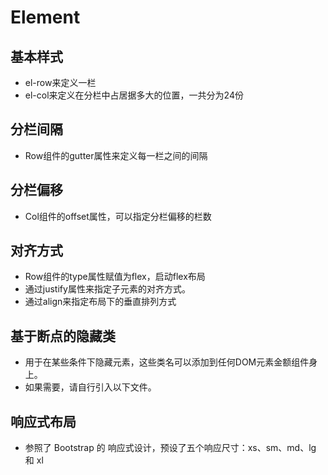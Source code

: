 # Element

## 基本样式

* el-row来定义一栏
* el-col来定义在分栏中占居据多大的位置，一共分为24份

## 分栏间隔

* Row组件的gutter属性来定义每一栏之间的间隔

## 分栏偏移

* Col组件的offset属性，可以指定分栏偏移的栏数

## 对齐方式

* Row组件的type属性赋值为flex，启动flex布局
* 通过justify属性来指定子元素的对齐方式。
* 通过align来指定布局下的垂直排列方式

## 基于断点的隐藏类

* 用于在某些条件下隐藏元素，这些类名可以添加到任何DOM元素金额组件身上。
* 如果需要，请自行引入以下文件。

## 响应式布局

* 参照了 Bootstrap 的 响应式设计，预设了五个响应尺寸：xs、sm、md、lg 和 xl
